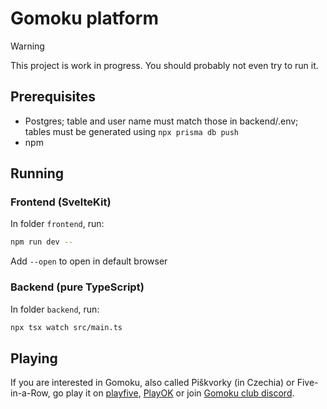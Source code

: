 # Gomoku platform
> [!WARNING]
This project is work in progress. You should probably not even try to run it.

## Prerequisites
- Postgres; table and user name must match those in backend/.env; tables must be generated using `npx prisma db push`
- npm

## Running
### Frontend (SvelteKit)
In folder `frontend`, run:
```bash
npm run dev --
```
Add `--open` to open in default browser

### Backend (pure TypeScript)
In folder `backend`, run:
```bash
npx tsx watch src/main.ts
```

## Playing
If you are interested in Gomoku, also called Piškvorky (in Czechia) or Five-in-a-Row, go play it on [playfive](http://playfive.net), [PlayOK](https://playok.net) or join [Gomoku club discord](https://discord.gg/FHTqjG42Bh).
